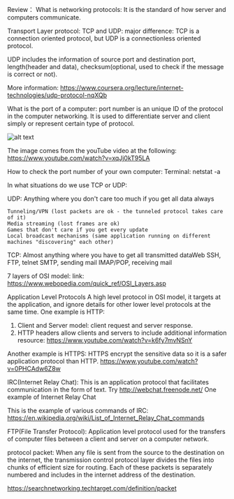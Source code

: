 Review：
What is networking protocols:
It is the standard of how server and computers communicate.

Transport Layer protocol:
TCP and UDP:
major difference: TCP is a connection oriented protocol, but UDP is a connectionless oriented protocol.

UDP includes the information of source port and destination port, length(header and data), checksum(optional, used to check if the message is correct or not).

More information: https://www.coursera.org/lecture/internet-technologies/udp-protocol-nqXQb

What is the port of a computer: port number is an unique ID of the protocol in the computer networking. It is used to
differentiate server and client simply or represent certain type of protocol.

![alt text](https://github.com/getstart1/blogs-notes/blob/master/images/1.png)

The image comes from the youTube video at the following:
https://www.youtube.com/watch?v=xqJj0kT95LA


How to check the port number of your own computer:
Terminal: netstat -a

In what situations do we use TCP or UDP:

  UDP: Anything where you don't care too much if you get all data always

    Tunneling/VPN (lost packets are ok - the tunneled protocol takes care of it)
    Media streaming (lost frames are ok)
    Games that don't care if you get every update
    Local broadcast mechanisms (same application running on different machines "discovering" each other)


  TCP: Almost anything where you have to get all transmitted dataWeb
    SSH, FTP, telnet
    SMTP, sending mail
    IMAP/POP, receiving mail


7 layers of OSI model:
link: https://www.webopedia.com/quick_ref/OSI_Layers.asp

Application Level Protocols
A high level protocol in OSI model, it targets at the application, and ignore details for other lower level protocols at the same time. 
One example is HTTP:
1) Client and Server model: client request and server response. 
2) HTTP headers allow clients and servers to include additional information
resource: https://www.youtube.com/watch?v=k6fy7mvNSnY

Another example is HTTPS:
HTTPS encrypt the sensitive data so it is a safer application protocol than HTTP. 
https://www.youtube.com/watch?v=0PHCAdw6Z8w

IRC(Internet Relay Chat):
This is an application protocol that facilitates communication in the form of text. 
Try http://webchat.freenode.net/    One example of Internet Relay Chat
 
This is the example of various commands of IRC: 
https://en.wikipedia.org/wiki/List_of_Internet_Relay_Chat_commands

FTP(File Transfer Protocol): Application level protocol used for the transfers of computer files between a client and server on a computer network. 


protocol packet:
When any file is sent from the source to the destination on the internet, the transmission control protocol layer divides the files into chunks of efficient size for routing. Each of these packets is separately numbered and includes in the internet address of the destination. 

https://searchnetworking.techtarget.com/definition/packet








